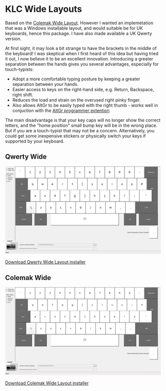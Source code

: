 KLC Wide Layouts
================

Based on the [Colemak Wide Layout](http://forum.colemak.com/viewtopic.php?id=839). However I wanted an implemetation that was a Windows installable layout, and would suitable be for UK keyboards, hence this package. I have also made available a UK Qwerty version.

At first sight, it may look a bit strange to have the brackets in the middle of the keyboard! I was skeptical when I first heard of this idea but having tried it out, I now believe it to be an excellent innovation. Introducing a greater separation between the hands gives you several advantages, especially for touch-typists:

- Adopt a more comfortable typing posture by keeping a greater separation between your hands.
- Easier access to keys on the right-hand side, e.g. Return, Backspace, right shift.
- Reduces the load and strain on the overused right pinky finger.
- Also allows AltGr to be easily typed with the right thumb - works well in conjuction with the [AltGr programmer extention](../AltGr/)

The main disadvantage is that your key caps will no longer show the correct letters, and the "home position" small bump key will be in the wrong place. But if you are a touch-typist that may not be a concern. Alternatively, you could get some inexpensive stickers or physically switch your keys if supported by your keyboard.

## Qwerty Wide

![Qwerty Wide Layout](qwerty_wide_uk/qw_w_uk.jpg)

[Download Qwerty Wide Layout installer](qwerty_wide_uk/qw_w_uk.zip)

## Colemak Wide

![Colemak Wide Layout](colemak_wide_uk/ck_w_uk.jpg)

[Download Colemak Wide Layout installer](colemak_wide_uk/ck_w_uk.zip)

